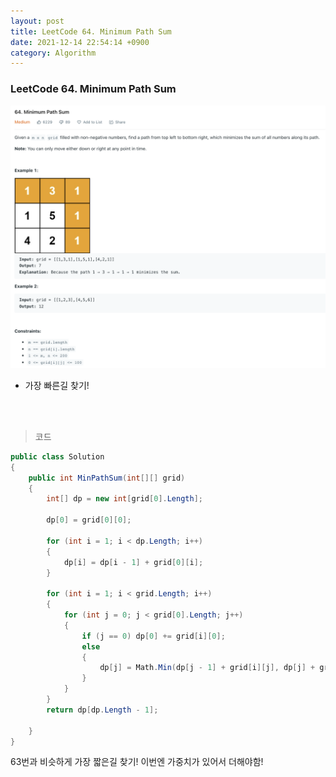 ```yaml
---
layout: post
title: LeetCode 64. Minimum Path Sum
date: 2021-12-14 22:54:14 +0900
category: Algorithm
---
```

### LeetCode 64. Minimum Path Sum

![](/assets/img/leetcode/64.png)

- 가장 빠른길 찾기!

<br><br>

>코드

```c#
public class Solution
{
    public int MinPathSum(int[][] grid)
    {
        int[] dp = new int[grid[0].Length];

        dp[0] = grid[0][0];

        for (int i = 1; i < dp.Length; i++)
        {
            dp[i] = dp[i - 1] + grid[0][i];
        }

        for (int i = 1; i < grid.Length; i++)
        {
            for (int j = 0; j < grid[0].Length; j++)
            {
                if (j == 0) dp[0] += grid[i][0];
                else
                {
                    dp[j] = Math.Min(dp[j - 1] + grid[i][j], dp[j] + grid[i][j]);
                }
            }
        }
        return dp[dp.Length - 1];

    }
}
```

63번과 비슷하게 가장 짧은길 찾기! 이번엔 가중치가 있어서 더해야함!
